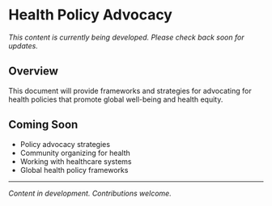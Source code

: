 # Health Policy Advocacy

*This content is currently being developed. Please check back soon for updates.*

## Overview

This document will provide frameworks and strategies for advocating for health policies that promote global well-being and health equity.

## Coming Soon

- Policy advocacy strategies
- Community organizing for health
- Working with healthcare systems
- Global health policy frameworks

---

*Content in development. Contributions welcome.*
